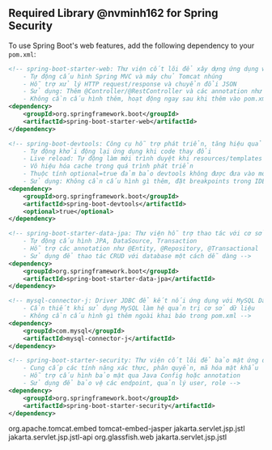 ## Required Library @nvminh162 for Spring Security

To use Spring Boot's web features, add the following dependency to your `pom.xml`:

```xml
<!-- spring-boot-starter-web: Thư viện cốt lõi để xây dựng ứng dụng web và RESTful API
    - Tự động cấu hình Spring MVC và máy chủ Tomcat nhúng
    - Hỗ trợ xử lý HTTP request/response và chuyển đổi JSON
    - Sử dụng: Thêm @Controller/@RestController và các annotation như @GetMapping, @PostMapping
    - Không cần cấu hình thêm, hoạt động ngay sau khi thêm vào pom.xml -->
<dependency>
    <groupId>org.springframework.boot</groupId>
    <artifactId>spring-boot-starter-web</artifactId>
</dependency>
```

```xml
<!-- spring-boot-devtools: Công cụ hỗ trợ phát triển, tăng hiệu quả coding
    - Tự động khởi động lại ứng dụng khi code thay đổi
    - Live reload: Tự động làm mới trình duyệt khi resources/templates thay đổi
    - Vô hiệu hóa cache trong quá trình phát triển
    - Thuộc tính optional=true đảm bảo devtools không được đưa vào môi trường production
    - Sử dụng: Không cần cấu hình gì thêm, đặt breakpoints trong IDE để debug -->
<dependency>
    <groupId>org.springframework.boot</groupId>
    <artifactId>spring-boot-devtools</artifactId>
    <optional>true</optional>
</dependency>
```
```xml
<!-- spring-boot-starter-data-jpa: Thư viện hỗ trợ thao tác với cơ sở dữ liệu qua JPA/Hibernate
    - Tự động cấu hình JPA, DataSource, Transaction
    - Hỗ trợ các annotation như @Entity, @Repository, @Transactional
    - Sử dụng để thao tác CRUD với database một cách dễ dàng -->
<dependency>
    <groupId>org.springframework.boot</groupId>
    <artifactId>spring-boot-starter-data-jpa</artifactId>
</dependency>
```
```xml
<!-- mysql-connector-j: Driver JDBC để kết nối ứng dụng với MySQL Database
    - Cần thiết khi sử dụng MySQL làm hệ quản trị cơ sở dữ liệu
    - Không cần cấu hình gì thêm ngoài khai báo trong pom.xml -->
<dependency>
    <groupId>com.mysql</groupId>
    <artifactId>mysql-connector-j</artifactId>
</dependency>
```
```xml
<!-- spring-boot-starter-security: Thư viện cốt lõi để bảo mật ứng dụng Spring Boot
    - Cung cấp các tính năng xác thực, phân quyền, mã hóa mật khẩu
    - Hỗ trợ cấu hình bảo mật qua Java Config hoặc annotation
    - Sử dụng để bảo vệ các endpoint, quản lý user, role -->
<dependency>
    <groupId>org.springframework.boot</groupId>
    <artifactId>spring-boot-starter-security</artifactId>
</dependency>
```

<!-- tomcat-embed-jasper: Hỗ trợ JSP trong ứng dụng Spring Boot
    - Cho phép sử dụng JSP làm view technology trong Spring MVC
    - Thêm khả năng biên dịch các file JSP thành servlet
    - Cần thiết khi muốn phát triển ứng dụng web sử dụng JSP views
    - Hoạt động với máy chủ Tomcat nhúng của Spring Boot -->
<dependency>
    <groupId>org.apache.tomcat.embed</groupId>
    <artifactId>tomcat-embed-jasper</artifactId>
</dependency>

<!-- jakarta.servlet.jsp.jstl-api: API cho JSTL (JavaServer Pages Standard Tag Library)
    - Cung cấp các interface và annotation cho JSTL
    - Hỗ trợ phát triển JSP với các tag chuẩn (core, fmt, sql, xml, functions)
    - Đây là phiên bản Jakarta EE mới thay thế cho javax.servlet.jsp.jstl
    - Sử dụng kết hợp với implementation như Glassfish JSTL -->
<dependency>
    <groupId>jakarta.servlet.jsp.jstl</groupId>
    <artifactId>jakarta.servlet.jsp.jstl-api</artifactId>
</dependency>

<!-- jakarta.servlet.jsp.jstl: Implementation của JSTL cho Jakarta EE
    - Cung cấp triển khai cụ thể của các JSTL tags từ Glassfish
    - Làm việc với Jakarta EE 9+ và Jakarta Servlet 5.0+
    - Cho phép sử dụng các thẻ như <c:if>, <c:forEach>, <fmt:formatDate> trong JSP
    - Cần kết hợp với jakarta.servlet.jsp.jstl-api để hoạt động đầy đủ -->
<dependency>
    <groupId>org.glassfish.web</groupId>
    <artifactId>jakarta.servlet.jsp.jstl</artifactId>
</dependency>